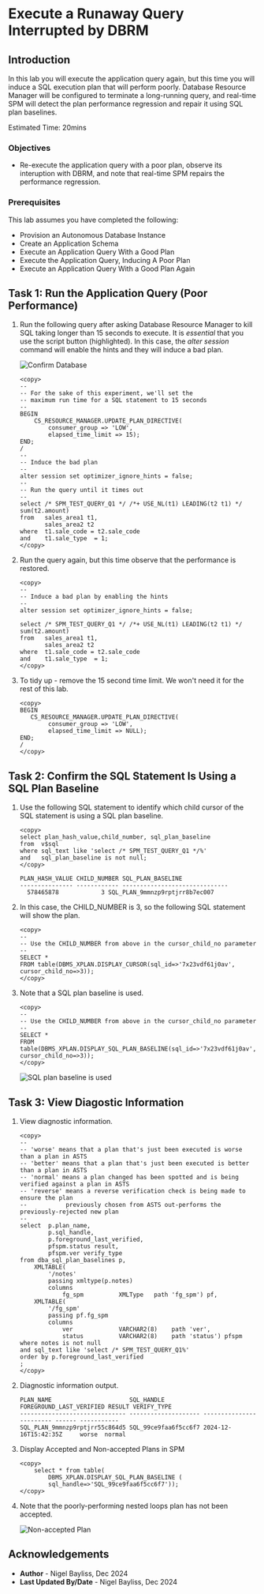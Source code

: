 # Execute a Runaway Query Interrupted by DBRM

## Introduction

In this lab you will execute the application query again, but this time you will induce a SQL execution plan that will perform poorly. Database Resource Manager will be configured to terminate a long-running query, and real-time SPM will detect the plan performance regression and repair it using SQL plan baselines.

Estimated Time: 20mins

### Objectives
- Re-execute the application query with a poor plan, observe its interuption with DBRM, and note that real-time SPM repairs the performance regression.

### Prerequisites
This lab assumes you have completed the following:

- Provision an Autonomous Database Instance
- Create an Application Schema
- Execute an Application Query With a Good Plan
- Execute the Application Query, Inducing A Poor Plan
- Execute an Application Query With a Good Plan Again

## Task 1: Run the Application Query (Poor Performance)

1. Run the following query after asking Database Resource Manager to kill SQL taking longer than 15 seconds to execute. It  is *essential* that you use the script button (highlighted). In this case, the *alter session* command will enable the hints and they will induce a bad plan. 

    ![Confirm Database](./images/run-script-button2.png)

    ```
	<copy>
    --
    -- For the sake of this experiment, we'll set the 
    -- maximum run time for a SQL statement to 15 seconds
    --
    BEGIN
        CS_RESOURCE_MANAGER.UPDATE_PLAN_DIRECTIVE(
            consumer_group => 'LOW', 
            elapsed_time_limit => 15);
    END;
    /
    -- 
    -- Induce the bad plan
    --
    alter session set optimizer_ignore_hints = false;
    --
    -- Run the query until it times out
    --
    select /* SPM_TEST_QUERY_Q1 */ /*+ USE_NL(t1) LEADING(t2 t1) */ sum(t2.amount)
    from   sales_area1 t1, 
           sales_area2 t2
    where  t1.sale_code = t2.sale_code
    and    t1.sale_type  = 1;
	</copy>
	```

2. Run the query again, but this time observe that the performance is restored.

    ```
	<copy>
    --
    -- Induce a bad plan by enabling the hints
    --
    alter session set optimizer_ignore_hints = false;

    select /* SPM_TEST_QUERY_Q1 */ /*+ USE_NL(t1) LEADING(t2 t1) */ sum(t2.amount)
    from   sales_area1 t1, 
           sales_area2 t2
    where  t1.sale_code = t2.sale_code
    and    t1.sale_type  = 1;
	</copy>
	```

3. To tidy up - remove the 15 second time limit. We won't need it for the rest of this lab.

    ```
	<copy>
    BEGIN
       CS_RESOURCE_MANAGER.UPDATE_PLAN_DIRECTIVE(
            consumer_group => 'LOW', 
            elapsed_time_limit => NULL);
    END;
    /
	</copy>
	```

## Task 2: Confirm the SQL Statement Is Using a SQL Plan Baseline

1. Use the following SQL statement to identify which child cursor of the SQL statement is using a SQL plan baseline.

    ```
	<copy>
    select plan_hash_value,child_number, sql_plan_baseline
    from  v$sql 
    where sql_text like 'select /* SPM_TEST_QUERY_Q1 */%'
    and   sql_plan_baseline is not null;
    </copy>
	```

    ```
    PLAN_HASH_VALUE CHILD_NUMBER SQL_PLAN_BASELINE              
    --------------- ------------ ------------------------------ 
      578465878            3 SQL_PLAN_9mmnzp9rptjrr8b7ec007 
    ```

2. In this case, the CHILD_NUMBER is 3, so the following SQL statement will show the plan.
    ```
	<copy>
    --
    -- Use the CHILD_NUMBER from above in the cursor_child_no parameter
    --
    SELECT *
    FROM table(DBMS_XPLAN.DISPLAY_CURSOR(sql_id=>'7x23vdf61j0av', cursor_child_no=>3));    
    </copy>
	```

3. Note that a SQL plan baseline is used.

    ```
	<copy>
    --
    -- Use the CHILD_NUMBER from above in the cursor_child_no parameter
    --
    SELECT *
    FROM table(DBMS_XPLAN.DISPLAY_SQL_PLAN_BASELINE(sql_id=>'7x23vdf61j0av', cursor_child_no=>3));    
    </copy>
	```

    ![SQL plan baseline is used](./images/baseline-used-runaway.png)

## Task 3: View Diagostic Information

1. View diagnostic information.

    ```
    <copy>
    --
    -- 'worse' means that a plan that's just been executed is worse than a plan in ASTS
    -- 'better' means that a plan that's just been executed is better than a plan in ASTS
    -- 'normal' means a plan changed has been spotted and is being verified against a plan in ASTS
    -- 'reverse' means a reverse verification check is being made to ensure the plan
    --           previously chosen from ASTS out-performs the previously-rejected new plan
    --
    select  p.plan_name, 
            p.sql_handle, 
            p.foreground_last_verified, 
            pfspm.status result, 
            pfspm.ver verify_type
    from dba_sql_plan_baselines p,
        XMLTABLE(
            '/notes'
            passing xmltype(p.notes)
            columns
                fg_spm          XMLType   path 'fg_spm') pf,
        XMLTABLE(
            '/fg_spm'
            passing pf.fg_spm
            columns
                ver             VARCHAR2(8)    path 'ver',
                status          VARCHAR2(8)    path 'status') pfspm
    where notes is not null
    and sql_text like 'select /* SPM_TEST_QUERY_Q1%'
    order by p.foreground_last_verified
    ;
	</copy>
    ```

2. Diagnostic information output.

    ```
    PLAN_NAME                      SQL_HANDLE           FOREGROUND_LAST_VERIFIED RESULT VERIFY_TYPE 
    ------------------------------ -------------------- ------------------------ ------ ----------- 
    SQL_PLAN_9mmnzp9rptjrr55c864d5 SQL_99ce9faa6f5cc6f7 2024-12-16T15:42:35Z     worse  normal     

    ```

3. Display Accepted and Non-accepted Plans in SPM

    ```
    <copy>
        select * from table(
            DBMS_XPLAN.DISPLAY_SQL_PLAN_BASELINE (
            sql_handle=>'SQL_99ce9faa6f5cc6f7'));
	</copy>
    ```

4. Note that the poorly-performing nested loops plan has not been accepted.

    ![Non-accepted Plan](./images/non-accepted.png)
    
## Acknowledgements
* **Author** - Nigel Bayliss, Dec 2024
* **Last Updated By/Date** - Nigel Bayliss, Dec 2024